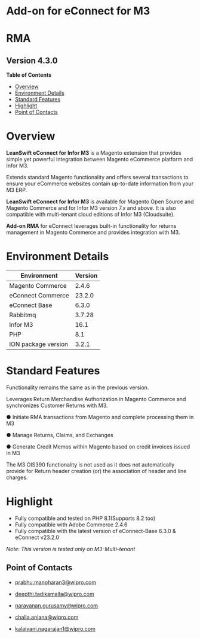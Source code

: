 # Add-on for eConnect for M3

# **RMA**

## **Version 4.3.0**


**Table of Contents**

- [Overview](#overview)
- [Environment Details](#environment-details)
- [Standard Features](#standard-features)
- [Highlight](#highlight)
- [Point of Contacts](#point-of-contacts)


# **Overview**

 **LeanSwift eConnect for Infor M3** is a Magento extension that provides simple yet powerful integration between Magento eCommerce platform and Infor M3.

Extends standard Magento functionality and offers several transactions to ensure your eCommerce websites contain up-to-date information from your M3 ERP.

 **LeanSwift eConnect for Infor M3** is available for Magento Open Source and Magento Commerce and for Infor M3 version 7.x and above. It is also compatible with multi-tenant cloud editions of Infor M3 (Cloudsuite).

 **Add-on RMA** for eConnect leverages built-in functionality for returns management in Magento Commerce and provides integration with M3.

# **Environment Details**

| **Environment**     | **Version** |
|---------------------|-------------|
| Magento Commerce    | 2.4.6       |
| eConnect Commerce   | 23.2.0      |
| eConnect Base       | 6.3.0       |
| Rabbitmq            | 3.7.28      |
| Infor M3            | 16.1        |
| PHP                 | 8.1         |
| ION package version | 3.2.1       |

# **Standard Features**

Functionality remains the same as in the previous version. 

Leverages Return Merchandise Authorization in Magento Commerce and synchronizes Customer Returns with M3.

  ●	Initiate RMA transactions from Magento and complete processing them in M3

  ●	Manage Returns, Claims, and Exchanges

  ●	Generate Credit Memos within Magento based on credit invoices issued in M3

The M3 OIS390 functionality is not used as it does not automatically provide for 
Return header creation (or) the association of header and line charges.


# **Highlight**

- Fully compatible and tested on PHP 8.1(Supports 8.2 too)
- Fully compatible with Adobe Commerce 2.4.6
- Fully compatible with the latest version of eConnect-Base 6.3.0 & eConnect v23.2.0


_Note: This version is tested only on M3-Multi-tenant_


Point of Contacts
-----------------
-   <prabhu.manoharan3@wipro.com>

-   <deepthi.tadikamalla@wipro.com>

-   <narayanan.gurusamy@wipro.com>

-   <challa.anjana@wipro.com>

-   <kalaivani.nagarajan1@wipro.com>


